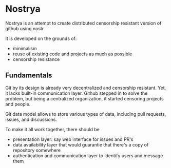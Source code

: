 # Nostrya

Nostrya is an attempt to create distributed censorship resistant
version of github using nostr

It is developed on the grounds of:

- minimalism
- reuse of existing code and projects as much as possible
- censorship resistance

## Fundamentals

Git by its design is already very decentralized and censorship
resistant.  Yet, it lacks built-in communication layer.  Github
stepped in to solve the problem, but being a centralized organization,
it started censoring projects and people.

Git data model allows to store various types of data, including pull
requests, issues, and discussions.

To make it all work together, there should be

- presentation layer: say web interface for issues and PR's
- data availability layer that would guarantie that there's a copy of
  repository somewhere
- authentication and communication layer to identify users and message
  them


